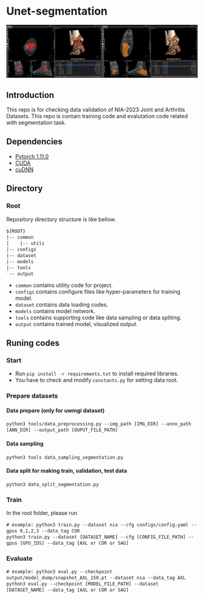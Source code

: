 # Unet-segmentation
![title](assets/title.png)
## Introduction
This repo is for checking data validation of NIA-2023 Joint and Arthritis Datasets. This repo is contain training code and evalutation code related with segmentation task.

## Dependencies
* [Pytorch 1.11.0](https://pytorch.org/get-started/previous-versions/)
* [CUDA](https://developer.nvidia.com/cuda-downloads)
* [cuDNN](https://developer.nvidia.com/cudnn)

## Directory
### Root
Repository directory structure is like bellow.
```
${ROOT}
|-- common
|    |-- utils
|-- configs
|-- dataset
|-- models
|-- tools
`-- output
```
* `common` contains utility code for project.
* `configs` contains configure files like hyper-parameters for training model.
* `dataset` contains data loading codes.
* `models` contains model network.
* `tools` contains supporting code like data sampling or data spliting.
* `output` contains trained model, visualized output.

## Runing codes

### Start
* Run `pip install -r requirements.txt` to install required libraries.
* You have to check and modify `constants.py` for setting data root. 

### Prepare datasets
#### Data prepare (only for uwmgi dataset)
```shell
python3 tools/data_preprocessing.py --img_path [IMG_DIR] --anno_path [ANN_DIR] --output_path [OUPUT_FILE_PATH] 
```
#### Data sampling
```shell
python3 tools data_sampling_segmentation.py
```
#### Data split for making train, validation, test data
```shell
python3 data_split_segmentation.py
```

### Train
In the root folder, please run
```shell
# example: python3 train.py --dataset nia --cfg configs/config.yaml --gpus 0,1,2,3 --data_tag COR
python3 train.py --dataset [DATASET_NAME] --cfg [CONFIG_FILE_PATH] --gpus [GPU_IDS] --data_tag [AXL or COR or SAG]
```

### Evaluate
```shell
# example: python3 eval.py --checkpoint output/model_dump/snapshot_AXL_150.pt --dataset nia --data_tag AXL
python3 eval.py --checkpoint [MODEL_FILE_PATH] --dataset [DATASET_NAME] --data_tag [AXL or COR or SAG]
```
